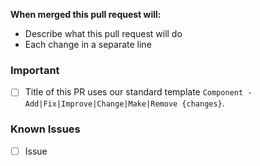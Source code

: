 **When merged this pull request will:**
- Describe what this pull request will do
- Each change in a separate line

### Important
- [ ] Title of this PR uses our standard template `Component - Add|Fix|Improve|Change|Make|Remove {changes}`.

<!-- Known issues that need to be addressed -->
### Known Issues
- [ ] Issue
